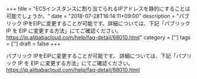 +++
title = "ECSインスタンスに割り当てられるIPアドレスを静的にすることは可能でしょうか。"
date = "2018-07-28T16:14:11+09:00"
description = "パブリック IPをEIPに変更することが可能です。詳細については、下記「パブリック IP を EIP に変更する方法」にてご確認ください。https://jp.alibabacloud.com/help/faq-detail/68010.html"
category = ['']
tags = ['']
draft = false
+++


パブリック IPをEIPに変更することが可能です。
詳細については、下記「パブリック IP を EIP に変更する方法」にてご確認ください。
https://jp.alibabacloud.com/help/faq-detail/68010.html

